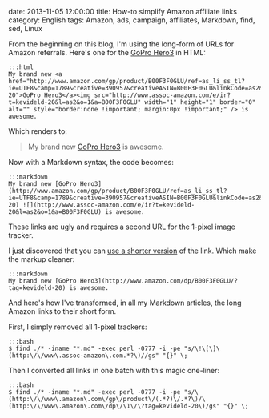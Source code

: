 date: 2013-11-05 12:00:00
title: How-to simplify Amazon affiliate links
category: English
tags: Amazon, ads, campaign, affiliates, Markdown, find, sed, Linux

From the beginning on this blog, I'm using the long-form of URLs for Amazon referrals. Here's one for the [GoPro Hero3](http://www.amazon.com/dp/B00F3F0GLU/?tag=kevideld-20) in HTML:

    :::html
    My brand new <a href="http://www.amazon.com/gp/product/B00F3F0GLU/ref=as_li_ss_tl?ie=UTF8&camp=1789&creative=390957&creativeASIN=B00F3F0GLU&linkCode=as2&tag=kevideld-20">GoPro Hero3</a><img src="http://www.assoc-amazon.com/e/ir?t=kevideld-20&l=as2&o=1&a=B00F3F0GLU" width="1" height="1" border="0" alt="" style="border:none !important; margin:0px !important;" /> is awesome.

Which renders to:

> My brand new [GoPro Hero3](http://www.amazon.com/dp/B00F3F0GLU/?tag=kevideld-20) is awesome.

Now with a Markdown syntax, the code becomes:

    :::markdown
    My brand new [GoPro Hero3](http://www.amazon.com/gp/product/B00F3F0GLU/ref=as_li_ss_tl?ie=UTF8&camp=1789&creative=390957&creativeASIN=B00F3F0GLU&linkCode=as2&tag=kevideld-20) ![](http://www.assoc-amazon.com/e/ir?t=kevideld-20&l=as2&o=1&a=B00F3F0GLU) is awesome.

These links are ugly and requires a second URL for the 1-pixel image tracker.

I just discovered that you can [use a shorter version](http://blog.crazybob.org/2008/10/how-to-create-simple-amazon-affiliate.html) of the link. Which make the markup cleaner:

    :::markdown
    My brand new [GoPro Hero3](http://www.amazon.com/dp/B00F3F0GLU/?tag=kevideld-20) is awesome.

And here's how I've transformed, in all my Markdown articles, the long Amazon links to their short form.

First, I simply removed all 1-pixel trackers:

    :::bash
    $ find ./* -iname "*.md" -exec perl -0777 -i -pe "s/\!\[\]\(http:\/\/www\.assoc-amazon\.com.*?\)//gs" "{}" \;

Then I converted all links in one batch with this magic one-liner:

    :::bash
    $ find ./* -iname "*.md" -exec perl -0777 -i -pe "s/\(http:\/\/www\.amazon\.com\/gp\/product\/(.*?)\/.*?\)/\(http:\/\/www\.amazon\.com\/dp\/\1\/\?tag=kevideld-20\)/gs" "{}" \;
